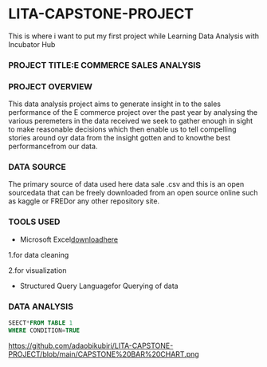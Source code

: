 
 # LITA-CAPSTONE-PROJECT

This is where i want to put my first project while Learning Data Analysis with  Incubator Hub 

### PROJECT TITLE:E COMMERCE SALES ANALYSIS   

### PROJECT OVERVIEW
This data analysis project aims to generate insight in to the sales performance of the E commerce project over the past year by analysing the various peremeters in the data received we seek to gather enough in sight to make reasonable decisions which then enable us to tell compelling stories around oyr data from the insight gotten and to knowthe best performancefrom our data.
### DATA SOURCE
The primary source of data used here data sale .csv and this is an open sourcedata that can be freely downloaded from an open source online such as kaggle or FREDor any other repository site.
### TOOLS USED

- Microsoft Excel[downloadhere](https://www.microsoft.com)
    
 1.for data cleaning
  
 2.for visualization

 - Structured Query Languagefor Querying of data

 ### DATA ANALYSIS
 ````SQL
SEECT*FROM TABLE 1
WHERE CONDITION=TRUE
````
https://github.com/adaobikubiri/LITA-CAPSTONE-PROJECT/blob/main/CAPSTONE%20BAR%20CHART.png
